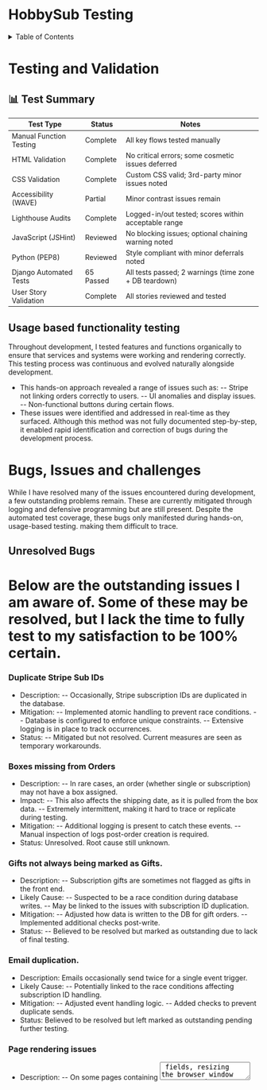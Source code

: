 # **HobbySub Testing**
 
<details>
<summary>Table of Contents</summary>
[Testing and Validation](#testing-and-validation)
 
 - [Usage Based Functionality Testing](#usage-based-functionality-testing)
 - [Bugs, Issues and challenges](#Bugs-issues-and-challenges) 
 - [Unresolved Bugs](#unresolved-bugs)
 - [HTML Validation](#html-validation)
 - [CSS Validation](#css-validation)
 - [Accessibility](#accessibility)
 - [Performance](#lighthouse-performance-testing)
 - [User Testing](#user-testing)
 -- [Success](#success)
 -- [Partial](#partial)
 -- [Failed](#failed)
 - [User Story Testing](#user-story-testing)
 - [JavaScript Testing](#javascript-testing)
 - [Python Testing](#python-testing)
 - [Device and Browser Testing](#device-and-browser-testing)
 - [Responsiveness](#responsiveness)
 - [Automated testing](#automated-testing)
</details>

# Testing and Validation

## 📊 Test Summary

| Test Type                | Status         | Notes                                                  |
|--------------------------|----------------|--------------------------------------------------------|
| Manual Function Testing  | Complete     | All key flows tested manually                          |
| HTML Validation          | Complete     | No critical errors; some cosmetic issues deferred      |
| CSS Validation           | Complete     | Custom CSS valid; 3rd-party minor issues noted         |
| Accessibility (WAVE)     | Partial      | Minor contrast issues remain                          |
| Lighthouse Audits        | Complete     | Logged-in/out tested; scores within acceptable range   |
| JavaScript (JSHint)      | Reviewed     | No blocking issues; optional chaining warning noted    |
| Python (PEP8)            | Reviewed     | Style compliant with minor deferrals noted             |
| Django Automated Tests   | 65 Passed    | All tests passed; 2 warnings (time zone + DB teardown) |
| User Story Validation    | Complete     | All stories reviewed and tested                        |


 
## Usage based functionality testing

Throughout development, I tested features and functions organically to ensure that services and systems were working and rendering correctly. This testing process was continuous and evolved naturally alongside development.
- This hands-on approach revealed a range of issues such as:
-- Stripe not linking orders correctly to users.
-- UI anomalies and display issues.
-- Non-functional buttons during certain flows.
- These issues were identified and addressed in real-time as they surfaced.
Although this method was not fully documented step-by-step, it enabled rapid identification and correction of bugs during the development process.

# Bugs, Issues and challenges 
While I have resolved many of the issues encountered during development, a few outstanding problems remain. These are currently mitigated through logging and defensive programming but are still present. Despite the automated test coverage, these bugs only manifested during hands-on, usage-based testing. making them difficult to trace.

## Unresolved Bugs 
Below are the outstanding issues I am aware of. Some of these may be resolved, but I lack the time to fully test to my satisfaction to be 100% certain. 
=
### Duplicate Stripe Sub IDs
- Description: 
-- Occasionally, Stripe subscription IDs are duplicated in the database.
- Mitigation:
-- Implemented atomic handling to prevent race conditions.
-- Database is configured to enforce unique constraints.
-- Extensive logging is in place to track occurrences.
- Status: 
-- Mitigated but not resolved. Current measures are seen as temporary workarounds.

### Boxes missing from Orders 
- Description:
-- In rare cases, an order (whether single or subscription) may not have a box assigned.
- Impact:
-- This also affects the shipping date, as it is pulled from the box data.
-- Extremely intermittent, making it hard to trace or replicate during testing.
- Mitigation:
-- Additional logging is present to catch these events.
-- Manual inspection of logs post-order creation is required.
- Status: Unresolved. Root cause still unknown.

### Gifts not always being marked as Gifts. 
- Description: 
-- Subscription gifts are sometimes not flagged as gifts in the front end.
- Likely Cause:
-- Suspected to be a race condition during database writes.
-- May be linked to the issues with subscription ID duplication.
- Mitigation:
-- Adjusted how data is written to the DB for gift orders.
-- Implemented additional checks post-write.
- Status: 
-- Believed to be resolved but marked as outstanding due to lack of final testing.

### Email duplication. 
- Description: Emails occasionally send twice for a single event trigger.
- Likely Cause:
-- Potentially linked to the race conditions affecting subscription ID handling.
- Mitigation:
-- Adjusted event handling logic.
-- Added checks to prevent duplicate sends.
- Status: Believed to be resolved but left marked as outstanding pending further testing.

### Page rendering issues
- Description:
-- On some pages containing <textarea> fields, resizing the browser window can cause the content to visually compress or wrap incorrectly. I have specifically seen this on the Add/Edit Box and Add/Edit Products pages, since they're fundamentally the same underlying form.  
- Likely Cause:
-- Interaction between MaterializeCSS’s layout model and how certain browsers recalculate textarea dimensions during dynamic resizing. May also relate to how unbroken content is handled during flex/grid reflow.
- Mitigation:
-- Isolated the issue to a specific block of HTML.
-- Applied multiple responsive CSS overrides (width, box-sizing, overflow-wrap) — these were later removed as they did not resolve the underlying issue and caused side effects, particularly with the admin dropdown menu.        Removed Materialize’s textareaAutoResize() to avoid conflicting JS behaviour.
- Status:
-- Unresolved. Non-blocking and cosmetic only. A full fix was deprioritised due to time constraints. Reloading the page resolves the issue consistently. No impact on usability or form submission.

### Toasts for updating box contents showing 0
- Description:
-- When assigning orphaned products to a box via the box_products.html page, the form posts successfully, but no checkbox data (product_ids) is received in request.POST.
--- Observed Behavior:
---- The checkboxes render correctly and allow selection.
---- Submitting the form (via the “Assign to Box” button) redirects as expected.
---- However, the server logs consistently show:
        ```
        request.POST.getlist('product_ids') == []
        ```
--- Resulting message:
---- "0 products successfully added to 'BoxName'."
    
- Expected Behavior:
-- Checkboxes for selected orphaned products should be submitted as product_ids in the POST data, and the selected products should be reassigned to the specified box.
--- Confirmed Factors:
---- HTML inputs are correctly named: <input type="checkbox" name="product_ids" value="{{ product.id }}">.
---- CSRF token is present and accepted.
---- No errors or warnings in the browser console.
---- JS disables the submit button on form submission for UX, but this should not block form data unless it fires too early.
- Next Steps / Logging:
-- Issue remains unresolved. No workaround has been applied yet. Will revisit this after higher-priority tasks or consider commenting out the form submit button disable temporarily for confirmation testing.

## Refactoring and DRY 
Throughout development, I attempted to adhere to DRY (Don't Repeat Yourself) principles wherever possible, aiming to minimise code duplication and improve maintainability. Sadly, in a bit of a rush to clean up the front end towards the end of the project things got a bit out of hand with the CSS file. This is something that I plan to revisit and clean up in the future. 

### Template Reuse
The front-end leverages a modular design, with reusable templates for common elements and page structures.
- Purchase Flows: Both Buy for Myself and Gift Purchase use shared templates, only differing where necessary for specific logic.
- Address Management: Adding, editing, and managing addresses all use the same form template with conditional rendering.
- Modals: Password protection and confirmation modals are standardised across different views, reducing redundancy.
- Various other functions and pages however do have DRY methodology in mind, with a lot of the front end re-using the same templates where possible. 
 
### Backend Structure and Refactoring Needs
During development, I created stripe_handlers.py as a way to break up growing logic blocks into more manageable pieces.
- This file currently handles the bulk of Stripe integration logic, particularly the handle_checkout_session_completed function.
- Known Issue:
-- This function now makes up around two-thirds of the entire file, and is a primary candidate for refactoring.
-- Its complexity grew during the investigation and debugging of issues like race conditions and duplicate IDs.

I acknowledge that further refactoring is required, particularly for:
- Breaking out smaller logic components to streamline handle_checkout_session_completed.
- Improving readability and debugging efficiency by separating concerns into distinct methods.
- Aligning with SRP (Single Responsibility Principle) to make future maintenance easier.

Despite this, many other parts of the application were developed with DRY principles firmly in mind. The structure is designed to be modular and efficient, even if a few key areas still need rework.


## Debounce Implementation for Form Submission
To attempt to address the issue of duplicate Stripe Subscription IDs, I implemented a site-wide debounce mechanism on all forms.

- Purpose of Debounce
-- Prevent Double Submissions: If a button is clicked multiple times in quick succession, debounce logic prevents the form from submitting multiple times.
-- Reduce Duplicate Database Writes: This is particularly important for Stripe subscriptions, where race conditions can lead to multiple subscription IDs being generated.

- Outcome
-- While the debounce did reduce the chances of form duplication, it did not completely resolve the Stripe subscription ID issue.
-- Despite this, I chose to retain the debounce functionality because:
--- It did improve stability across form submissions.
--- It prevented other forms from experiencing double entries, which was a sporadic issue before debounce was applied.

This was part of a wider effort to control input behaviour across the platform, and while not a full solution, it represented a step toward greater stability and control.

## Validation
All validation and accessibility testing was carried out manually using browser-based tools and validator services. Due to the nature of Django-based dynamic rendering and user-specific content behind authentication gates, most testing was done by viewing the rendered page source and manually validating the output.

### Tool Usage Balance:
Lighthouse testing was conducted across a wide range of pages and received the most focus, as it provided actionable feedback on performance, accessibility, and SEO in one go.

WAVE and W3C HTML validation were used more selectively — primarily on form-heavy or complex pages to confirm structure and accessibility. This approach was intentional due to time constraints and the dynamic nature of Django-rendered pages.

The aim was to ensure all core flows were tested with at least one tool, and all major layout or interaction patterns were covered. Not every page was tested with every tool, but representative samples were chosen to surface recurring issues, particularly since there was a lot of re-use of HTML and over multiple pages. 

### HTML Validation
Raw HTML was validated using the [W3C Markup Validation Service](https://validator.w3.org/). As Django renders pages dynamically and includes authenticated content, page source HTML was copied and pasted directly into the tool for validation.
- Critical issues (e.g., malformed elements, missing attributes) were corrected immediately.
- Warning/Minor or cosmetic issues (e.g., redundant attributes or non-breaking semantic tags) were noted but deferred to a future development cycle due to time constraints. Since the HTML included the contents of base.html, some of the warnings appear over all pages, since this is a common page throughout the site. 

The results of this are below. 

<details>
<summary>Index Page</summary>
  <img src="docs/testing/w3schools/index.png">
</details>
<br>

<details>
<summary>Registration Page</summary>
  <img src="docs/testing/w3schools/register.png">
</details>
<br>

<details>
<summary>Login Page</summary>
  <img src="docs/testing/w3schools/login.png">
</details>
<br>


<details>
<summary>Past Boxes Page</summary>
  <img src="docs/testing/w3schools/past-boxes.png">
</details>
<br>


<details>
<summary>Past Box Contents Page</summary>
  <img src="docs/testing/w3schools/past-box-content.png">
</details>
<br>

<details>
<summary>Purchase Selection Page</summary>
  <img src="docs/testing/w3schools/purchase-select.png">
</details>
<br>

<details>
<summary>Address Selection Page</summary>
  <img src="docs/testing/w3schools/order-address-select.png">
</details>
<br>

<details>
<summary>Order Cancel Page</summary>
  <img src="docs/testing/w3schools/order-cancel.png">
</details>
<br>

<details>
<summary>Order Complete Page</summary>
  <img src="docs/testing/w3schools/order-complete.png">
</details>
<br>

<details>
<summary>Gift Message Page</summary>
  <img src="docs/testing/w3schools/gift-message.png">
</details>
<br>

<details>
<summary>My Account Page</summary>
  <img src="docs/testing/w3schools/account-page.png">
</details>
<br>

<details>
<summary>Account Password Change</summary>
  <img src="docs/testing/w3schools/account-password.png">
</details>
<br>

<details>
<summary>Account Edit Page</summary>
  <img src="docs/testing/w3schools/account-edit.png">
</details>
<br>

<details>
<summary>Account Orders Page</summary>
  <img src="docs/testing/w3schools/account-orders.png">
</details>
<br>

<details>
<summary>Box Admin Page</summary>
  <img src="docs/testing/w3schools/box-admin.png">
</details>
<br>

<details>
<summary>Box Admin Editor Page</summary>
  <img src="docs/testing/w3schools/box-edit.png">
</details>
<br>

<details>
<summary>Box Admin Product Page</summary>
  <img src="docs/testing/w3schools/box-products.png">
</details>
<br>

<details>
<summary>Box Admin Product Editor Page</summary>
  <img src="docs/testing/w3schools/box-product-editor.png">
</details>
<br>

<details>
<summary>Box Admin Assign Products Page</summary>
  <img src="docs/testing/w3schools/box-assign-products.png">
</details>
<br>

<details>
<summary>Box Admin Remove Product Page</summary>
  <img src="docs/testing/w3schools/box-remove-product.png">
</details>
<br>

<details>
<summary>User Admin Page</summary>
  <img src="docs/testing/w3schools/user-admin.png">
</details>
<br>

<details>
<summary>User Admin Edit Page</summary>
  <img src="docs/testing/w3schools/user-edit.png">
</details>
<br>

<details>
<summary>User Admin Orders Page</summary>
  <img src="docs/testing/w3schools/user-orders.png">
</details>
<br>

### CSS Validation
The CSS was validated using the [W3C CSS Validation Service](https://jigsaw.w3.org/css-validator/). This included checking the main stylesheet and any custom overrides.
- No CSS syntax issues were found with my own CSS. 
- External CSS such as that provided by Materialize did have a few errors. 

<details>
<summary>CSS Results</summary>
  <img src="docs/testing/w3schools/css.png">
</details>
<br>

### Accessibility
Accessibility was assessed using the WAVE Chrome plugin, which checks for WCAG compliance and general usability for assistive technologies.
- Some form labels have contrast ratios below optimal thresholds, which could impact visibility for users with visual impairments. These are noted for revision in a future UI pass. 

<details>
<summary>Index Page</summary>
  <img src="docs/testing/wave/index.png">
</details>
<br>
 
<details>
<summary>Past Boxes Page</summary>
  <img src="docs/testing/wave/pastboxes.png">
</details>
<br>

<details>
<summary>Past Box Items Page</summary>
  <img src="docs/testing/wave/pastboxitems.png">
</details>
<br>

<details>
<summary>Purchase Selection Page</summary>
  <img src="docs/testing/wave/order-choose-box.png">
</details>
<br>

<details>
<summary>Purchase Choose Address Page</summary>
  <img src="docs/testing/wave/order-choose-address.png">
</details>
<br>

<details>
<summary>Purchase Gift Message Page</summary>
  <img src="docs/testing/wave/order-gift-message.png">
</details>
<br>

<details>
<summary>Account Page</summary>
  <img src="docs/testing/wave/account.png">
</details>
<br>

<details>
<summary>Account Edit Page</summary>
  <img src="docs/testing/wave/account-edit.png">
</details>
<br>

<details>
<summary>Account Password Change Page</summary>
  <img src="docs/testing/wave/password-form.png">
</details>
<br>

<details>
<summary>Account Order History Page</summary>
  <img src="docs/testing/wave/account-order-history.png">
</details>
<br>

<details>
<summary>Account Edit Address</summary>
  <img src="docs/testing/wave/edit-address.png">
</details>
<br>

<details>
<summary>Box Admin Page</summary>
  <img src="docs/testing/wave/box-manager.png">
</details>
<br>

<details>
<summary>Box Admin Add Box Page</summary>
  <img src="docs/testing/wave/add-box.png">
</details>
<br>

<details>
<summary>Box Admin Edit Box Page</summary>
  <img src="docs/testing/wave/edit-box.png">
</details>
<br>

<details>
<summary>Box Admin Box Contents Page</summary>
  <img src="docs/testing/wave/box-contents.png">
</details>
<br>

<details>
<summary>Box Admin Edit Product</summary>
  <img src="docs/testing/wave/edit-product.png">
</details>
<br>

<details>
<summary>Box Admin Reassign Products</summary>
  <img src="docs/testing/wave/reassign-products.png">
</details>
<br>

<details>
<summary>Box Admin Remove Product</summary>
  <img src="docs/testing/wave/remove-product.png">
</details>
<br>

<details>
<summary>User Manager</summary>
  <img src="docs/testing/wave/user-manager.png">
</details>
<br>

<details>
<summary>User Order History</summary>
  <img src="docs/testing/wave/user-orders.png">
</details>
<br>

### Lighthouse Performance Testing
Performance and accessibility were further assessed using Lighthouse in Chrome DevTools.
- Each page was tested for performance, accessibility, best practices, and SEO.
- Focus was placed primarily on performance scores, given the heavy use of images and Stripe integrations.
- Results varied slightly by page — this is expected due to dynamic content and external dependencies (e.g., Stripe, Cloudinary).


#### Logged Out

<details> 
<summary>Index Page (Logged Out)</summary> 
    <img src="docs/testing/lighthouse/index-loggedout.png"> 
</details> 
<br> 

<details> 
<summary>About Page (Logged Out)</summary> 
    <img src="docs/testing/lighthouse/about-loggedout.png"> 
</details> 
<br> 

<details> 
<summary>Register Page</summary> 
    <img src="docs/testing/lighthouse/register.png"> 
</details> 
<br> 

<details> 
<summary>Login Page</summary> 
    <img src="docs/testing/lighthouse/login.png"> 
</details> 
<br> 

<details> 
<summary>Past Boxes Page (Logged Out)</summary> 
    <img src="docs/testing/lighthouse/pastboxes-loggedout.png"> 
</details> 
<br> 

<details> 
<summary>Past Box Contents Page (Logged Out)</summary> 
    <img src="docs/testing/lighthouse/pastboxes-content-loggedout.png"> 
</details> 
<br>

#### Logged In

<details> 
<summary>Index Page (Logged In)</summary> 
    <img src="docs/testing/lighthouse/index-loggedin.png"> 
</details> 
<br> 

<details> 
<summary>About Page (Logged In)</summary> 
    <img src="docs/testing/lighthouse/about-loggedin.png"> 
</details> 
<br> 

<details> 
<summary>Past Boxes Page (Logged In)</summary> 
    <img src="docs/testing/lighthouse/pastboxes-loggedin.png"> 
</details> 
<br> 

<details> 
<summary>Past Box Contents Page (Logged In)</summary> 
    <img src="docs/testing/lighthouse/pastboxes-content-loggedin.png"> 
</details> 
<br> 

<details> 
<summary>Self Plan Selection Page</summary> 
    <img src="docs/testing/lighthouse/selfplan-loggedin.png"> 
</details> 
<br> 

<details> 
<summary>Self Plan - Address Selection</summary> 
    <img src="docs/testing/lighthouse/selfplan-address-loggedin.png"> 
</details> 
<br>

<details> 
<summary>Gift Purchase Page</summary> 
    <img src="docs/testing/lighthouse/giftpurchase-loggedin.png"> 
</details> 
<br> 

<details> 
<summary>Gift Purchase - Shipping Page</summary> 
    <img src="docs/testing/lighthouse/giftpurchase-shipping.png"> 
</details> 
<br> 

<details> 
<summary>Gift Message Page</summary> 
    <img src="docs/testing/lighthouse/gift-message.png"> 
</details> 
<br> 

<details> 
<summary>Cancelled Order Page</summary> 
    <img src="docs/testing/lighthouse/cancelledorder.png"> 
</details> 
<br> 

<details> 
<summary>Successful Order Page</summary> 
    <img src="docs/testing/lighthouse/successfulorder.png"> 
</details> 
<br> 

<details> 
<summary>Account Page</summary> 
    <img src="docs/testing/lighthouse/account-loggedin.png"> 
</details> 
<br> 

<details> 
<summary>Order History Page</summary> 
    <img src="docs/testing/lighthouse/account-orderhistory.png"> 
</details> 
<br> 

<details> 
<summary>Address Form Page</summary> 
    <img src="docs/testing/lighthouse/addressform.png"> 
</details> 
<br> 

<details> 
<summary>Edit Account Page</summary> 
    <img src="docs/testing/lighthouse/editaccount.png"> 
</details> 
<br> 

<details> 
<summary>Password Reset - Form Page</summary> 
    <img src="docs/testing/lighthouse/passwordreset-form.png"> 
</details> 
<br> 

<details> 
<summary>Password Reset - Email Sent Page</summary> 
    <img src="docs/testing/lighthouse/passwordresetemail.png"> 
</details> 
<br> 

<details> 
<summary>Password Reset - Confirm Email Page</summary> 
    <img src="docs/testing/lighthouse/passwordresetemailconfirm.png"> 
</details> 
<br>

<details> 
<summary>Password Reset - Complete Page</summary> 
    <img src="docs/testing/lighthouse/passwordresetemailcomplete.png"> 
</details> 
<br> 

<details> 
<summary>Box Admin Add Box Page</summary> 
    <img src="docs/testing/lighthouse/addbox.png"> 
</details> 
<br> 

<details> 
<summary>Box Admin Edit Box Page</summary> 
    <img src="docs/testing/lighthouse/editbox.png"> 
</details> 
<br> 

<details> 
<summary>Box Admin Add Product Page</summary> 
    <img src="docs/testing/lighthouse/addproduct.png"> 
</details>
<br> 

<details> 
<summary>Box Admin Edit Product Page</summary> 
    <img src="docs/testing/lighthouse/editproduct.png"> 
</details> 
<br> 

<details> 
<summary>Box Admin Assign Product to Box Page</summary> 
    <img src="docs/testing/lighthouse/assignproduct.png"> 
</details> 
<br> 

<details> 
<summary>Box Admin Box Contents Page</summary> 
    <img src="docs/testing/lighthouse/boxcontents.png"> 
</details> 
<br> 

<details> 
<summary>Box Admin Page</summary> 
    <img src="docs/testing/lighthouse/boxmanager.png"> 
</details> 
<br> 

<details> 
<summary>User Admin Page</summary> 
    <img src="docs/testing/lighthouse/useradmin.png"> 
</details> 
<br>

<details> 
<summary>Edit User Admin Page</summary> 
    <img src="docs/testing/lighthouse/edituseradmin.png"> 
</details> 
<br> 

<details> 
<summary>User Order Admin Page</summary> 
    <img src="docs/testing/lighthouse/userorderadmin.png"> 
</details> 
<br> 

<details> 
<summary>Error Page</summary> 
    <img src="docs/testing/lighthouse/errorpage.png"> 
</details> 
<br>


### User Testing
 
#### User Story Testing
Each user story was tested and categorised as either:
- Success – Fully meets the criteria
- Partial Success – Some elements met, but not all
- Failed – Does not meet the expected outcome
A full breakdown is provided below.

## Successes 

| **User Story**                                                                                       | **Notes** |
|------------------------------------------------------------------------------------------------------|----------|
| As a user, I want to register and log in securely so I can access my account and manage my subscriptions. | Met – user data is handled by Django's auth system; passwords are hashed; users can register and log in. |
| As a logged-in user, I want to view and update my profile details (like shipping address or email). | Met – there is an account page allowing users to update email, password, and username, as well as add, remove, and edit addresses. |
| As a logged-in user, I want to access only my own data, not see admin pages or other users' info. | Met – all data access is scoped per user; admin pages require staff status to access. |
| As an admin, I want to restrict access to admin features like box creation and order management. | Met – admin-only features are protected by access control and restricted routes. |
| As a user, I want to have options for frequency of payment plans, including its price and shipping schedule. | Met – users can select from multiple subscription durations at different prices, with monthly box shipments. |
| As an admin, I want to create, edit, and remove box offerings to control what's available. | Met – admins can add, edit, and remove boxes, and manage box contents from within the admin dashboard. |
| As a user, I want to subscribe to a box for myself or gift it to someone else. | Met – users can follow either the self-purchase or gift flow using DRY-based functions and shared templates. |
| As a user, I want to see upcoming shipping dates for my subscription boxes. | Met – shipping dates are shown across the site and in the user's order history. |
| As a user, I want to securely check out and save my payment details for recurring billing. | Met – Stripe handles all payment processing; sensitive data is not stored on-site. |
| As a user, I want to see my order history so I can track previous deliveries. | Met – full order history is available per user on their account page. |
| As a user, I want to receive confirmation emails for successful orders and renewals. | Met – emails are sent on order confirmation and subscription renewal events. |
| As an admin, I want to view all orders, linked subscriptions, and user details for support or fulfillment. | Met – admins can view user orders, payment states, shipping addresses, and link directly to related Stripe records. |
| As a user, I want the site to be easy to navigate, even on mobile, so I can find what I need quickly. | Met – the site uses a simple, responsive layout with clearly placed features. |
| As a user, I want clear feedback when I complete actions (e.g., subscribing, pausing, paying). | Met – toast messages provide feedback for user and admin actions. |
| As an admin, I want to manage boxes, subscriptions, and orders via a secure dashboard. | Met – admins have access to a secure custom dashboard for managing users, boxes, products, and orders. |


#### Partial

| **User Story**                                                                                       |  **Notes**  |
| **User Story**                                                                                       | **Notes** |
|------------------------------------------------------------------------------------------------------|----------|
| As a user, I want to pause or cancel my subscription at any time. | Partially met – subscriptions can be cancelled, but the ability to pause a subscription has not been implemented. |
| As a user, I want to choose or update the shipping address for each subscription. | Partially met – users can add, edit, and remove addresses, but cannot change the address on an active subscription once created. |
| As a user, I want to see confirmation of successful or failed payments. | Partially met – payment success/failure is tracked via Stripe and displayed in user/admin views, but this has not been fully tested. |
| As a user, I want to update my payment method if my card changes. | Partially met – this should be possible via Stripe’s customer portal, but has not been fully tested in this project. |
| As a user, I want the site to support screen readers and keyboard navigation for accessibility. | Partially met – Screen reader testing was not completed due to time constraints, but semantic HTML and ARIA labels were used where feasible. |


#### Failed to meet

| **User Story**                                                                                       |  **Notes**  |
| **User Story**                                                                                       | **Notes** |
|------------------------------------------------------------------------------------------------------|----------|
| As a user, I want to browse available subscription boxes so I can choose one that suits me or someone else. | Not met – the site currently offers only a single subscription box option. |
| As a user, I want to view payment details associated with past orders (e.g., card type, last 4 digits). | Not met – this was planned but was not implemented due to time constraints. |


### JavaScript Testing
JavaScript code was tested using [JSHint](https://jshint.com/). No critical issues were identified during testing. Minor warnings were reviewed and addressed where relevant. Full results are included below.

The JSHint report showed one compatibility warning related to optional chaining, which requires ES11 support. Since modern browsers fully support this, no changes were made. Two undefined variables (M and GLOBALS) were also flagged, but these are contextually valid within the local script scope and not runtime errors. Cyclomatic complexity and function size metrics were noted but did not indicate maintainability concerns.

No unit tests were written for JavaScript as all logic was inline and minimal, primarily used for button disabling and UI/UX enhancements.

<details> 
<summary>JSHint Test Results</summary> ß
    <img src="docs/testing/jshint.png"> 
</details> 
<br>

### Python Testing
Python code was validated using the Code Institute-provided [PEP8 Compliance Checker](https://pep8ci.herokuapp.com/). All key files were tested, and any critical style or formatting issues were resolved. Minor whitespace or stylistic warnings were reviewed but de-prioritised due to time constraints.

 ### Device and Browser Testing
The site was tested across multiple platforms and screen sizes:
- Tools used: Chrome DevTools (responsive mode), and physical devices
- Devices tested on:
-- Personal Laptop (Mac OS 15.5)
-- Desktop PC with ultrawide monitor
-- Apple iPhone 15 Pro Max
-- Apple iPad Pro 13
- Browsers tested:
-- Google Chrome (primary)
-- Firefox (brief compatibility check)
-- Edge (brief compatibility check)
-- Safari (brief compatibility check)

No critical compatibility issues were found during testing.

### Responsiveness
Responsiveness was tested both locally and on the deployed Heroku version using Chrome DevTools and real device testing. Most pages adapt fluidly across a wide range of screen sizes, maintaining usability and layout integrity.

The only known exception involves the Box Create/Edit and Box Product Create/Edit pages. On window resize (especially below 992px width), the layout can become compressed or misaligned. However, this resolves on page refresh. This issue is documented in the Known Bugs section and will be addressed in a future development cycle.
 
### Automated testing
Automated testing was implemented to identify and isolate issues as they arose during development. This allowed for more efficient debugging and provided confidence that new features did not introduce regressions.

Full coverage details are available in the interactive HTML report below. This includes per-file breakdowns of which lines were tested, skipped, or missed — and provides a clear overview of test completeness across the project.

[View Coverage Report.](https://monkphin.github.io/HobbySub/htmlcov/)

This report was generated using pytest and the coverage package, and reflects the state of the project as of final testing. It confirms that:
- Core flows and views are covered
- Edge cases and error handling were included where possible
- Further improvements can be made in future iterations to expand logic-level tests and isolate concerns for deeper validation

#### Running the Tests:
To execute the test suite, the following command is used:
  ```
$ pytest --ds=hobbyhub.settings -v --color=yes

  ```
 
  ```
  ==================================================== test session starts =====================================================
  platform win32 -- Python 3.12.3, pytest-8.3.5, pluggy-1.6.0 -- C:\Users\darre\Code\HobbySub\venv\Scripts\python.exe
  cachedir: .pytest_cache
  django: version: 4.2.20, settings: hobbyhub.settings (from option)
  rootdir: C:\Users\darre\Code\HobbySub
  plugins: django-4.11.1
  collected 65 items                                                                                                            

  boxes/tests/test_boxes.py::TestPastBoxesView::test_past_boxes_view_success PASSED                                        [  1%]
  boxes/tests/test_boxes.py::TestPastBoxesView::test_past_boxes_view_no_archived_boxes PASSED                              [  3%]
  boxes/tests/test_boxes.py::TestBoxDetailView::test_box_detail_view_success PASSED                                        [  4%]
  boxes/tests/test_boxes.py::TestBoxDetailView::test_box_detail_view_not_found PASSED                                      [  6%]
  dashboard/tests/test_dashboard.py::test_box_form_missing_fields PASSED                                                   [  7%]
  dashboard/tests/test_dashboard.py::test_box_form_invalid_date PASSED                                                     [  9%]
  dashboard/tests/test_dashboard.py::test_box_form_valid_creation PASSED                                                   [ 10%]
  dashboard/tests/test_dashboard.py::test_box_form_auto_archive PASSED                                                     [ 12%]
  dashboard/tests/test_dashboard.py::test_box_form_editing PASSED                                                          [ 13%]
  dashboard/tests/test_dashboard.py::test_box_form_invalid_file PASSED                                                     [ 15%]
  dashboard/tests/test_dashboard.py::test_create_box PASSED                                                                [ 16%]
  dashboard/tests/test_dashboard.py::test_edit_box_image_update PASSED                                                     [ 18%]
  dashboard/tests/test_dashboard.py::test_edit_box_date_forward PASSED                                                     [ 20%]
  dashboard/tests/test_dashboard.py::test_user_admin_overview PASSED                                                       [ 21%]
  dashboard/tests/test_dashboard.py::test_toggle_user_state PASSED                                                         [ 23%]
  dashboard/tests/test_dashboard.py::test_admin_password_reset PASSED                                                      [ 24%]
  dashboard/tests/test_dashboard.py::test_order_status_update PASSED                                                       [ 26%]
  dashboard/tests/test_dashboard.py::test_admin_cancel_subscription PASSED                                                 [ 27%]
  hobbyhub/tests/test_hobbyhub.py::TestMailFunctions::test_send_gift_confirmation_to_sender PASSED                         [ 29%]
  hobbyhub/tests/test_hobbyhub.py::TestMailFunctions::test_send_gift_notification_to_recipient PASSED                      [ 30%]
  hobbyhub/tests/test_hobbyhub.py::TestMailFunctions::test_send_order_confirmation_email PASSED                            [ 32%]
  hobbyhub/tests/test_hobbyhub.py::TestMailFunctions::test_send_payment_failed_email PASSED                                [ 33%]
  hobbyhub/tests/test_hobbyhub.py::TestMailFunctions::test_send_subscription_confirmation_email PASSED                     [ 35%]
  hobbyhub/tests/test_hobbyhub.py::TestMailFunctions::test_send_upcoming_renewal_email PASSED                              [ 36%]
  hobbyhub/tests/test_hobbyhub.py::TestUtilsFunctions::test_alert PASSED                                                   [ 38%]
  hobbyhub/tests/test_hobbyhub.py::TestUtilsFunctions::test_build_shipping_details PASSED                                  [ 40%]
  hobbyhub/tests/test_hobbyhub.py::TestUtilsFunctions::test_get_gift_metadata PASSED                                       [ 41%]
  hobbyhub/tests/test_hobbyhub.py::TestUtilsFunctions::test_get_subscription_duration_display PASSED                       [ 43%]
  hobbyhub/tests/test_hobbyhub.py::TestUtilsFunctions::test_get_subscription_status PASSED                                 [ 44%]
  hobbyhub/tests/test_hobbyhub.py::TestUtilsFunctions::test_get_user_default_shipping_address PASSED                       [ 46%]
  home/tests/test_home.py::test_register_form_required_fields PASSED                                                       [ 47%]
  home/tests/test_home.py::test_register_form_max_length PASSED                                                            [ 49%]
  home/tests/test_home.py::test_register_form_invalid_email PASSED                                                         [ 50%]
  home/tests/test_home.py::test_register_form_password_mismatch PASSED                                                     [ 52%]
  home/tests/test_home.py::test_register_form_success PASSED                                                               [ 53%]
  orders/test/test_orders.py::TestStripeSubscriptionMeta::test_subscription_creation PASSED                                [ 55%]
  orders/test/test_orders.py::TestStripeSubscriptionMeta::test_subscription_string_representation PASSED                   [ 56%]
  orders/test/test_orders.py::TestOrder::test_order_creation PASSED                                                        [ 58%]
  orders/test/test_orders.py::TestPayment::test_payment_creation PASSED                                                    [ 60%]
  orders/test/test_orders.py::test_select_purchase_type_view PASSED                                                        [ 61%]
  orders/test/test_orders.py::test_order_success_view PASSED                                                               [ 63%]
  orders/test/test_orders.py::test_order_cancel_view PASSED                                                                [ 64%]
  orders/test/test_orders.py::test_order_history_view PASSED                                                               [ 66%]
  orders/test/test_orders.py::test_choose_shipping_address_view PASSED                                                     [ 67%]
  orders/test/test_orders.py::test_handle_purchase_type_view PASSED                                                        [ 69%]
  orders/test/test_orders.py::test_gift_message_view PASSED                                                                [ 70%]
  orders/test/test_orders.py::test_secure_cancel_subscription PASSED                                                       [ 72%]
  orders/test/test_orders.py::test_handle_purchase_type_no_shipping_id PASSED                                              [ 73%]
  orders/test/test_orders.py::test_choose_shipping_address_no_addresses PASSED                                             [ 75%]
  orders/test/test_orders.py::test_choose_shipping_address_valid_and_invalid_ids PASSED                                    [ 76%]
  orders/test/test_orders.py::test_create_subscription_checkout_missing_shipping_id PASSED                                 [ 78%]
  orders/test/test_orders.py::test_concurrent_order_creation PASSED                                                        [ 80%]
  orders/test/test_orders.py::test_secure_cancel_subscription_wrong_password PASSED                                        [ 81%]
  orders/test/test_orders.py::test_gift_order_creation PASSED                                                              [ 83%]
  users/tests/test_users.py::TestUsersViews::test_account_view PASSED                                                      [ 84%]
  users/tests/test_users.py::TestUsersViews::test_add_address PASSED                                                       [ 86%]
  users/tests/test_users.py::TestUsersViews::test_edit_account PASSED                                                      [ 87%]
  users/tests/test_users.py::TestUsersViews::test_edit_address PASSED                                                      [ 89%]
  users/tests/test_users.py::TestUsersViews::test_password_reset_confirm PASSED                                            [ 90%]
  users/tests/test_users.py::TestUsersViews::test_password_reset_request PASSED                                            [ 92%]
  users/tests/test_users.py::TestUsersViews::test_secure_delete_account PASSED                                             [ 93%]
  users/tests/test_users.py::TestUsersViews::test_secure_delete_address PASSED                                             [ 95%]
  users/tests/test_users.py::TestUsersViews::test_set_default_address PASSED                                               [ 96%]
  users/tests/test_users.py::ShippingAddressTest::test_address_cannot_be_deleted_if_linked_to_order_or_subscription PASSED [ 98%]
  orders/test/test_orders.py::test_concurrent_subscription_creation PASSED                                                 [100%]

  ====================================================== warnings summary ====================================================== 
  venv\Lib\site-packages\django\conf\__init__.py:241
    C:\Users\darre\Code\HobbySub\venv\Lib\site-packages\django\conf\__init__.py:241: RemovedInDjango50Warning: The default value of USE_TZ will change from False to True in Django 5.0. Set USE_TZ to False in your project settings if you want to keep the current default behavior.
      warnings.warn(

  orders/test/test_orders.py::test_concurrent_subscription_creation
    C:\Users\darre\Code\HobbySub:0: PytestWarning: Error when trying to teardown test databases: OperationalError('database "test_polar_flock_crook_753623" is being accessed by other users\nDETAIL:  There are 2 other sessions using the database.\n')       

  -- Docs: https://docs.pytest.org/en/stable/how-to/capture-warnings.html
  ========================================= 65 passed, 2 warnings in 131.76s (0:02:11) ========================================= 
  ```

#### Test Coverage
The test suite is divided across different apps and core functionality:
- Boxes:
-- Verifies views, box detail pages, and edge cases for archived boxes.
- Dashboard:
-- Validates form handling, box creation, date updates, user admin interactions, and order status changes.
- HobbyHub:
-- Tests the email notification system, alerting logic, and utility functions for metadata management.
- Home:
-- Confirms registration form validation, password mismatch, and user creation processes.
    Orders:
        Tests Stripe subscription creation, order handling, payment management, and edge cases for race conditions during concurrent submissions.
    Users:
        Validates account views, address management, password resets, and account deletion.

A full HTML breakdown of test coverage has been included in the docs/htmlcov folder on this Repo. 

## Warnings and Notes:
The test run completed successfully with 65 tests passing and 2 warnings:
    Django Time Zone Warning:
        USE_TZ will default to True in Django 5.0.
        This is currently set to True and will require adjustment during the upgrade.
    Database Access Warning:
        During teardown, a database concurrency issue was detected:
    ```
    database "test_polar_flock_crook_753623" is being accessed by other users
    ```
    This is most likely due to overlapping sessions during concurrent test execution since I switched to using my PostGreSQL DB later into the dev cycle, since while the site was online, the site was a not a live site and I could be somewhat more destructive with the data and DB changes than I may otherwise be able to be in a true 'live' scenario. 

## Summary:
Automated tests have been vital in catching issues early and preventing regressions. The remaining warnings have been logged for review during the future development cycles.


# Known Limitations
- Only one subscription box is offered; no box selection is currently available.
- Admin features are not protected by a CSRF exemption — admins are trusted users in this version.
- Some accessibility contrast issues and ARIA gaps remain; future iterations will improve semantic clarity.
